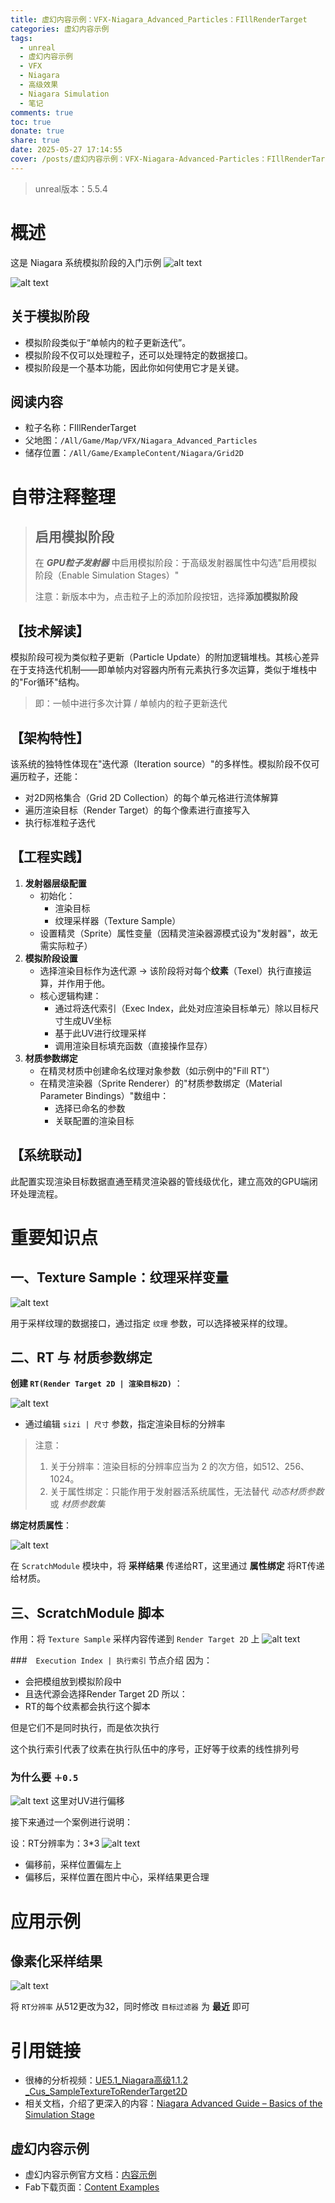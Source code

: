 ```yaml
---
title: 虚幻内容示例：VFX-Niagara_Advanced_Particles：FIllRenderTarget
categories: 虚幻内容示例
tags:
  - unreal
  - 虚幻内容示例
  - VFX
  - Niagara
  - 高级效果
  - Niagara Simulation
  - 笔记
comments: true
toc: true
donate: true
share: true
date: 2025-05-27 17:14:55
cover: /posts/虚幻内容示例：VFX-Niagara-Advanced-Particles：FIllRenderTarget/FillRenderTarget_渲染效果.png
---
```


> unreal版本：5.5.4

# 概述

这是 Niagara 系统模拟阶段的入门示例
![alt text](虚幻内容示例：VFX-Niagara-Advanced-Particles：FIllRenderTarget/FillRenderTarget_渲染效果.png)

![alt text](虚幻内容示例：VFX-Niagara-Advanced-Particles：FIllRenderTarget/FillRenderTarget_编辑面板.png)
## 关于模拟阶段
- 模拟阶段类似于“单帧内的粒子更新迭代”。
- 模拟阶段不仅可以处理粒子，还可以处理特定的数据接口。
- 模拟阶段是一个基本功能，因此你如何使用它才是关键。

## 阅读内容
- 粒子名称：FIllRenderTarget
- 父地图：`/All/Game/Map/VFX/Niagara_Advanced_Particles`
- 储存位置：`/All/Game/ExampleContent/Niagara/Grid2D`



# 自带注释整理

> ## 启用模拟阶段
> 
> 在 ***GPU粒子发射器*** 中启用模拟阶段：于高级发射器属性中勾选"启用模拟阶段（Enable Simulation Stages）"
> 
> 注意：新版本中为，点击粒子上的添加阶段按钮，选择**添加模拟阶段**

## 【技术解读】

模拟阶段可视为类似粒子更新（Particle Update）的附加逻辑堆栈。其核心差异在于支持迭代机制——即单帧内对容器内所有元素执行多次运算，类似于堆栈中的"For循环"结构。

> 即：一帧中进行多次计算 / 单帧内的粒子更新迭代

## 【架构特性】

该系统的独特性体现在"迭代源（Iteration source）"的多样性。模拟阶段不仅可遍历粒子，还能：

*   对2D网格集合（Grid 2D Collection）的每个单元格进行流体解算
*   遍历渲染目标（Render Target）的每个像素进行直接写入
*   执行标准粒子迭代

## 【工程实践】

1.  ​**​发射器层级配置​**​
    *   初始化：
        *   渲染目标
        *   纹理采样器（Texture Sample）
    *   设置精灵（Sprite）属性变量（因精灵渲染器源模式设为"发射器"，故无需实际粒子）
2.  ​**​模拟阶段设置​**​
    *   选择渲染目标作为迭代源 → 该阶段将对每个**纹素**（Texel）执行直接运算，并作用于他。
    *   核心逻辑构建：
        *   通过将迭代索引（Exec Index，此处对应渲染目标单元）除以目标尺寸生成UV坐标
        *   基于此UV进行纹理采样
        *   调用渲染目标填充函数（直接操作显存）
3.  ​**​材质参数绑定​**​
    *   在精灵材质中创建命名纹理对象参数（如示例中的"Fill RT"）
    *   在精灵渲染器（Sprite Renderer）的"材质参数绑定（Material Parameter Bindings）"数组中：
        *   选择已命名的参数
        *   关联配置的渲染目标

## 【系统联动】

此配置实现渲染目标数据直通至精灵渲染器的管线级优化，建立高效的GPU端闭环处理流程。

# 重要知识点

## 一、Texture Sample：纹理采样变量
![alt text](虚幻内容示例：VFX-Niagara-Advanced-Particles：FIllRenderTarget/FillRenderTarget_1TextureSample.png)

用于采样纹理的数据接口，通过指定 `纹理` 参数，可以选择被采样的纹理。

## 二、RT 与 材质参数绑定
**创建 `RT(Render Target 2D | 渲染目标2D)`** ：

![alt text](虚幻内容示例：VFX-Niagara-Advanced-Particles：FIllRenderTarget/FillRenderTarget_2RenderTarget2D.png)

- 通过编辑 `sizi | 尺寸` 参数，指定渲染目标的分辨率

> 注意：
> 1. 关于分辨率：渲染目标的分辨率应当为 2 的次方倍，如512、256、1024。
> 2. 关于属性绑定：只能作用于发射器活系统属性，无法替代 *动态材质参数* 或 *材质参数集*

**绑定材质属性**：

![alt text](虚幻内容示例：VFX-Niagara-Advanced-Particles：FIllRenderTarget/FillRenderTarget_2属性绑定.png)

在 `ScratchModule` 模块中，将 **采样结果** 传递给RT，这里通过 **属性绑定** 将RT传递给材质。

## 三、ScratchModule 脚本
作用：将 `Texture Sample` 采样内容传递到 `Render Target 2D` 上
![alt text](虚幻内容示例：VFX-Niagara-Advanced-Particles：FIllRenderTarget/FillRenderTarget_ScratchModule模块.png)

###　`Execution Index | 执行索引` 节点介绍
因为：
- 会把模组放到模拟阶段中
- 且迭代源会选择Render Target 2D
所以：
- RT的每个纹素都会执行这个脚本

但是它们不是同时执行，而是依次执行

这个执行索引代表了纹素在执行队伍中的序号，正好等于纹素的线性排列号

### 为什么要 `＋0.5`
![alt text](虚幻内容示例：VFX-Niagara-Advanced-Particles：FIllRenderTarget/FillRenderTarget_为什么要加0.5.png)
这里对UV进行偏移

接下来通过一个案例进行说明：

设：RT分辨率为：3*3
![alt text](虚幻内容示例：VFX-Niagara-Advanced-Particles：FIllRenderTarget/FillRenderTarget_偏移的原因.png)

- 偏移前，采样位置偏左上
- 偏移后，采样位置在图片中心，采样结果更合理

# 应用示例

## 像素化采样结果
![alt text](虚幻内容示例：VFX-Niagara-Advanced-Particles：FIllRenderTarget/FillRenderTarget_像素化采样结果.png)

将 `RT分辨率` 从512更改为32，同时修改 `目标过滤器` 为 **最近** 即可

# 引用链接

- 很棒的分析视频：[UE5.1_Niagara高级1.1.2 _Cus_SampleTextureToRenderTarget2D](https://www.bilibili.com/video/BV1KV4y1Q76p)
- 相关文档，介绍了更深入的内容：[Niagara Advanced Guide – Basics of the Simulation Stage](https://heyyocg.link/en/ue4-26-niagara-adavanced-simulation-stage-basic/)

## 虚幻内容示例
- 虚幻内容示例官方文档：[内容示例](https://dev.epicgames.com/documentation/zh-cn/unreal-engine/content-examples-sample-project-for-unreal-engine)
- Fab下载页面：[Content Examples](https://www.fab.com/listings/4d251261-d98c-48e2-baee-8f4e47c67091)
